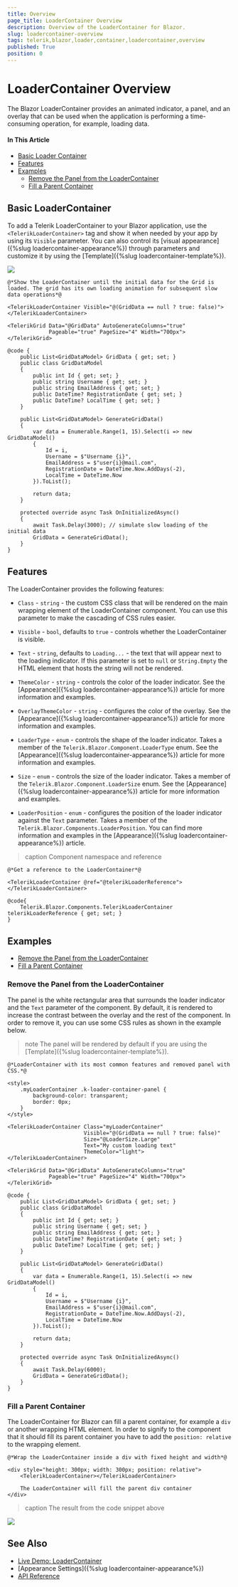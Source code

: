 ```yaml
---
title: Overview
page_title: LoaderContainer Overview
description: Overview of the LoaderContainer for Blazor.
slug: loadercontainer-overview
tags: telerik,blazor,loader,container,loadercontainer,overview
published: True
position: 0
---
```


# LoaderContainer Overview

The Blazor LoaderContainer provides an animated indicator, a panel, and an overlay that can be used when the application is performing a time-consuming operation, for example, loading data.

#### In This Article

* [Basic Loader Container](#basic-loadercontainer)
* [Features](#features)
* [Examples](#examples)
    * [Remove the Panel from the LoaderContainer](#remove-the-panel-from-the-loadercontainer)
    * [Fill a Parent Container](#fill-a-parent-container)

## Basic LoaderContainer

To add a Telerik LoaderContainer to your Blazor application, use the `<TelerikLoaderContainer>` tag and show it when needed by your app by using its `Visible` parameter. You can also control its [visual appearance]({%slug loadercontainer-appearance%}) through parameters and customize it by using the [Template]({%slug loadercontainer-template%}).

![](images/loadercontainer-overview-basic-example.gif)

````CSHTML
@*Show the LoaderContainer until the initial data for the Grid is loaded. The grid has its own loading animation for subsequent slow data operations*@

<TelerikLoaderContainer Visible="@(GridData == null ? true: false)"></TelerikLoaderContainer>

<TelerikGrid Data="@GridData" AutoGenerateColumns="true"
             Pageable="true" PageSize="4" Width="700px">
</TelerikGrid>

@code {
    public List<GridDataModel> GridData { get; set; }
    public class GridDataModel
    {
        public int Id { get; set; }
        public string Username { get; set; }
        public string EmailAddress { get; set; }
        public DateTime? RegistrationDate { get; set; }
        public DateTime? LocalTime { get; set; }
    }

    public List<GridDataModel> GenerateGridData()
    {
        var data = Enumerable.Range(1, 15).Select(i => new GridDataModel()
        {
            Id = i,
            Username = $"Username {i}",
            EmailAddress = $"user{i}@mail.com",
            RegistrationDate = DateTime.Now.AddDays(-2),
            LocalTime = DateTime.Now
        }).ToList();

        return data;
    }

    protected override async Task OnInitializedAsync()
    {
        await Task.Delay(3000); // simulate slow loading of the initial data
        GridData = GenerateGridData();
    }
}
````

## Features

The LoaderContainer provides the following features:

* `Class` - `string` - the custom CSS class that will be rendered on the main wrapping element of the LoaderContainer component. You can use this parameter to make the cascading of CSS rules easier.

* `Visible` - `bool`, defaults to `true` - controls whether the LoaderContainer is visible. 

* `Text` - `string`, defaults to `Loading...` - the text that will appear next to the loading indicator. If this parameter is set to `null` or `String.Empty` the HTML element that hosts the string will not be rendered.

* `ThemeColor` - `string` - controls the color of the loader indicator. See the [Appearance]({%slug loadercontainer-appearance%}) article for more information and examples.

* `OverlayThemeColor` - `string` - configures the color of the overlay. See the [Appearance]({%slug loadercontainer-appearance%}) article for more information and examples.

* `LoaderType` - `enum` - controls the shape of the loader indicator. Takes a member of the `Telerik.Blazor.Component.LoaderType` enum. See the [Appearance]({%slug loadercontainer-appearance%}) article for more information and examples.

* `Size` - `enum` - controls the size of the loader indicator. Takes a member of the `Telerik.Blazor.Component.LoaderSize` enum. See the [Appearance]({%slug loadercontainer-appearance%}) article for more information and examples.

* `LoaderPosition` - `enum` - configures the position of the loader indicator against the `Text` parameter. Takes a member of the `Telerik.Blazor.Components.LoaderPosition`. You can find more information and examples in the [Appearance]({%slug loadercontainer-appearance%}) article.


>caption Component namespace and reference

````CSHTML
@*Get a reference to the LoaderContainer*@

<TelerikLoaderContainer @ref="@telerikLoaderReference"></TelerikLoaderContainer>

@code{
    Telerik.Blazor.Components.TelerikLoaderContainer telerikLoaderReference { get; set; }
}
````

## Examples

* [Remove the Panel from the LoaderContainer](#remove-the-panel-from-the-loadercontainer)
* [Fill a Parent Container](#fill-a-parent-container)

### Remove the Panel from the LoaderContainer

The panel is the white rectangular area that surrounds the loader indicator and the `Text` parameter of the component. By default, it is rendered to increase the contrast between the overlay and the rest of the component. In order to remove it, you can use some CSS rules as shown in the example below.

>note The panel will be rendered by default if you are using the [Template]({%slug loadercontainer-template%}).

````CSHTML
@*LoaderContainer with its most common features and removed panel with CSS.*@

<style>
    .myLoaderContainer .k-loader-container-panel {
        background-color: transparent;
        border: 0px;
    }
</style>

<TelerikLoaderContainer Class="myLoaderContainer"
                        Visible="@(GridData == null ? true: false)"
                        Size="@LoaderSize.Large"
                        Text="My custom loading text"
                        ThemeColor="light">
</TelerikLoaderContainer>

<TelerikGrid Data="@GridData" AutoGenerateColumns="true"
             Pageable="true" PageSize="4" Width="700px">
</TelerikGrid>

@code {
    public List<GridDataModel> GridData { get; set; }
    public class GridDataModel
    {
        public int Id { get; set; }
        public string Username { get; set; }
        public string EmailAddress { get; set; }
        public DateTime? RegistrationDate { get; set; }
        public DateTime? LocalTime { get; set; }
    }

    public List<GridDataModel> GenerateGridData()
    {
        var data = Enumerable.Range(1, 15).Select(i => new GridDataModel()
        {
            Id = i,
            Username = $"Username {i}",
            EmailAddress = $"user{i}@mail.com",
            RegistrationDate = DateTime.Now.AddDays(-2),
            LocalTime = DateTime.Now
        }).ToList();

        return data;
    }

    protected override async Task OnInitializedAsync()
    {
        await Task.Delay(6000);
        GridData = GenerateGridData();
    }
}
````

### Fill a Parent Container

The LoaderContainer for Blazor can fill a parent container, for example a `div` or another wrapping HTML element. In order to signify to the component that it should fill its parent container you have to add the `position: relative` to the wrapping element.

````CSHTML
@*Wrap the LoaderContainer inside a div with fixed height and width*@

<div style="height: 300px; width: 300px; position: relative">
    <TelerikLoaderContainer></TelerikLoaderContainer>

    The LoaderContainer will fill the parent div container
</div>
````

>caption The result from the code snippet above

![](images/loadercontainer-fill-parent.png)

## See Also

  * [Live Demo: LoaderContainer](https://demos.telerik.com/blazor-ui/loadercontainer/overview)
  * [Appearance Settings]({%slug loadercontainer-appearance%})
  * [API Reference](https://docs.telerik.com/blazor-ui/api/Telerik.Blazor.Components.TelerikLoaderContainer)
   
